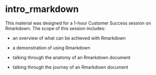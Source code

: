 # intro_rmarkdown

This material was designed for a 1-hour Customer Success session on Rmarkdown. The scope of this session includes:

-   an overview of what can be achieved with Rmarkdown

-   a demonstration of using Rmarkdown

-   talking through the anatomy of an Rmarkdown document

-   talking through the journey of an Rmarkdown document
